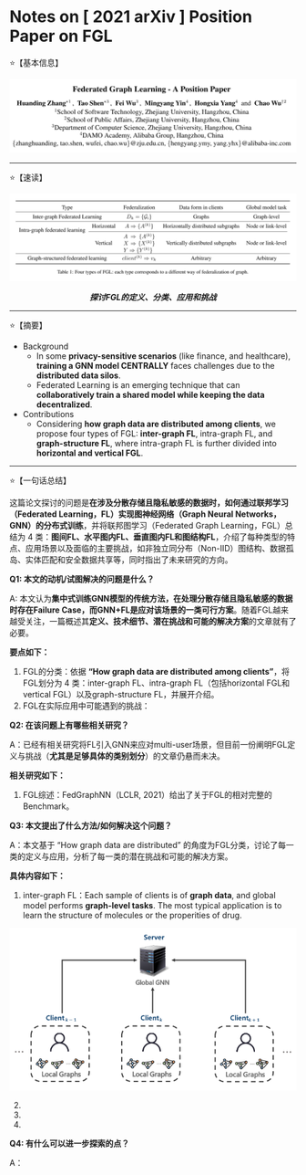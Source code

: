 # Notes on [ 2021 arXiv ] Position Paper on FGL

⭐【基本信息】

![](/Attachments/2021-arXiv-Position_Paper_on_FGL/Info.png)

---

⭐【速读】

![](/Attachments/2021-arXiv-Position_Paper_on_FGL/KeyPoint.png)

***<p align="center">探讨FGL的定义、分类、应用和挑战</p>*** 

---

⭐【摘要】

- Background
  - In some **privacy-sensitive scenarios** (like finance, and healthcare), **training a GNN model CENTRALLY** faces challenges due to the **distributed data silos**.
  - Federated Learning is an emerging technique that can **collaboratively train a shared model while keeping the data decentralized**.
- Contributions
  - Considering **how graph data are distributed among clients**, we propose four types of FGL: **inter-graph FL**, intra-graph FL, and **graph-structure FL**, where intra-graph FL is further divided into **horizontal and vertical FGL**.
 
---

⭐【一句话总结】

这篇论文探讨的问题是**在涉及分散存储且隐私敏感的数据时，如何通过联邦学习（Federated Learning，FL）实现图神经网络（Graph Neural Networks，GNN）的分布式训练**，并将联邦图学习（Federated Graph Learning，FGL）总结为 4 类：**图间FL、水平图内FL、垂直图内FL和图结构FL**，介绍了每种类型的特点、应用场景以及面临的主要挑战，如非独立同分布（Non-IID）图结构、数据孤岛、实体匹配和安全数据共享等，同时指出了未来研究的方向。

**Q1: 本文的动机/试图解决的问题是什么？**

A: 本文认为**集中式训练GNN模型的传统方法，在处理分散存储且隐私敏感的数据时存在Failure Case，而GNN+FL是应对该场景的一类可行方案**。随着FGL越来越受关注，一篇概述其**定义、技术细节、潜在挑战和可能的解决方案**的文章就有了必要。

**要点如下：**
1. FGL的分类：依据 **“How graph data are distributed among clients”**，将FGL划分为 4 类：inter-graph FL、intra-graph FL（包括horizontal FGL和vertical FGL）以及graph-structure FL，并展开介绍。
2. FGL在实际应用中可能遇到的挑战：

**Q2: 在该问题上有哪些相关研究？**

A：已经有相关研究将FL引入GNN来应对multi-user场景，但目前一份阐明FGL定义与挑战（**尤其是足够具体的类别划分**）的文章仍悬而未决。

**相关研究如下：**
1. FGL综述：FedGraphNN（LCLR, 2021）给出了关于FGL的相对完整的Benchmark。

**Q3: 本文提出了什么方法/如何解决这个问题？**

A：本文基于 “How graph data are distributed” 的角度为FGL分类，讨论了每一类的定义与应用，分析了每一类的潜在挑战和可能的解决方案。

**具体内容如下：** 

1. inter-graph FL：Each sample of clients is of **graph data**, and global model performs **graph-level tasks**. The most typical application is to learn the structure of
molecules or the properities of drug. 
   
<div align=center>
<img src="/Attachments/2021-arXiv-Position_Paper_on_FGL/kp1.png">
</div>

2. 

3.

4. 

**Q4: 有什么可以进一步探索的点？**

A：
